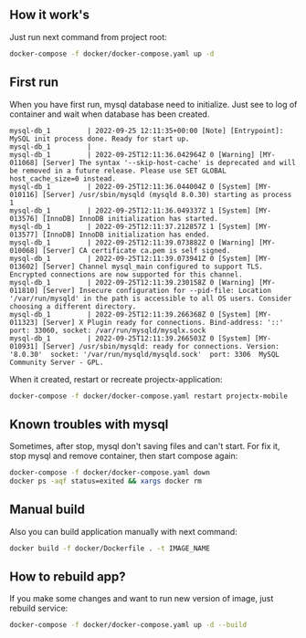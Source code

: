 ## How it work's

Just run next command from project root:
```sh
docker-compose -f docker/docker-compose.yaml up -d
```

## First run
When you have first run, mysql database need to initialize. Just see to log of container and wait when database has been created.
```log
mysql-db_1         | 2022-09-25 12:11:35+00:00 [Note] [Entrypoint]: MySQL init process done. Ready for start up.
mysql-db_1         | 
mysql-db_1         | 2022-09-25T12:11:36.042964Z 0 [Warning] [MY-011068] [Server] The syntax '--skip-host-cache' is deprecated and will be removed in a future release. Please use SET GLOBAL host_cache_size=0 instead.
mysql-db_1         | 2022-09-25T12:11:36.044004Z 0 [System] [MY-010116] [Server] /usr/sbin/mysqld (mysqld 8.0.30) starting as process 1
mysql-db_1         | 2022-09-25T12:11:36.049337Z 1 [System] [MY-013576] [InnoDB] InnoDB initialization has started.
mysql-db_1         | 2022-09-25T12:11:37.212857Z 1 [System] [MY-013577] [InnoDB] InnoDB initialization has ended.
mysql-db_1         | 2022-09-25T12:11:39.073882Z 0 [Warning] [MY-010068] [Server] CA certificate ca.pem is self signed.
mysql-db_1         | 2022-09-25T12:11:39.073941Z 0 [System] [MY-013602] [Server] Channel mysql_main configured to support TLS. Encrypted connections are now supported for this channel.
mysql-db_1         | 2022-09-25T12:11:39.230158Z 0 [Warning] [MY-011810] [Server] Insecure configuration for --pid-file: Location '/var/run/mysqld' in the path is accessible to all OS users. Consider choosing a different directory.
mysql-db_1         | 2022-09-25T12:11:39.266368Z 0 [System] [MY-011323] [Server] X Plugin ready for connections. Bind-address: '::' port: 33060, socket: /var/run/mysqld/mysqlx.sock
mysql-db_1         | 2022-09-25T12:11:39.266503Z 0 [System] [MY-010931] [Server] /usr/sbin/mysqld: ready for connections. Version: '8.0.30'  socket: '/var/run/mysqld/mysqld.sock'  port: 3306  MySQL Community Server - GPL.
```
When it created, restart or recreate projectx-application:
```sh
docker-compose -f docker/docker-compose.yaml restart projectx-mobile
```

## Known troubles with mysql

Sometimes, after stop, mysql don't saving files and can't start. 
For fix it, stop mysql and remove container, then start compose again:
```sh
docker-compose -f docker/docker-compose.yaml down
docker ps -aqf status=exited && xargs docker rm 
```

## Manual build

Also you can build application manually with next command:
```sh
docker build -f docker/Dockerfile . -t IMAGE_NAME
```

## How to rebuild app?

If you make some changes and want to run new version of image, just rebuild service:

```sh
docker-compose -f docker/docker-compose.yaml up -d --build

```
